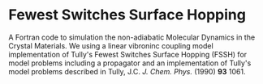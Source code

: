 # Fewest Switches Surface Hopping 
A Fortran code to simulation the non-adiabatic Molecular Dynamics in the Crystal Materials.
We using a linear vibroninc coupling model implementation of Tully's Fewest Switches Surface Hopping (FSSH) for model problems including
a propagator and an implementation of Tully's model problems described in Tully, J.C. _J. Chem. Phys._ (1990) **93** 1061.

 
